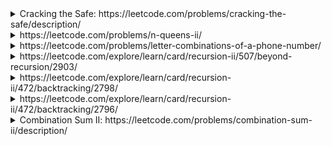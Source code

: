 <details>
<summary>Cracking the Safe: https://leetcode.com/problems/cracking-the-safe/description/</summary>

```cs
public class Solution {
    //There are k^n combines 
    //We have to make sure all k^n combination appear in the final string 
    //We will use a HashSet<string> to remember all combine 
    
    //Start with n '0' (For example, if n=4-> start with '0000')
    //Each time, we can append 1 character to the prefix and 1 character to the last
    //0'000' --> '000' + 1 --> 0001
    //'000'0 --> 1 + '000'
    //After this step, we have 3 combinations in the list: '0000', '0001' and '1000'    
    int n, k; 
    int noOfCombine; 
    HashSet<string> visited; 
    string finalAnswer = "";
    public string CrackSafe(int n, int k) {
        this.n = n; 
        this.k = k; 
        noOfCombine = (int)Math.Pow(k,n);
        var ans = "";
        for (int i=0; i<n; i++)
            ans += '0';
        visited = new HashSet<string>();
        visited.Add(ans);
        BackTrack(ans);        
        return finalAnswer;
    }
    
    bool BackTrack(string currentAns) {
        //Console.WriteLine(currentAns);
        if (visited.Count == noOfCombine){
            if (finalAnswer == "")
                finalAnswer = currentAns;
            return true; 
        }        
        var postfix = currentAns.Substring(0, n - 1);        
        for (int i=0; i< k; i++) {
            var newNum = string.Format("{0}{1}", i, postfix);
            if (!visited.Contains(newNum)) {
                visited.Add(newNum);                
                var ret = BackTrack(string.Format("{0}{1}", i, currentAns)); 
                if (ret) {
                    return ret;
                }
                visited.Remove(newNum);
            }
        }
        return false; 
    }
}
```

</details>

<details>
<summary>https://leetcode.com/problems/n-queens-ii/</summary>
    
The n-queens puzzle is the problem of placing n queens on an n x n chessboard such that no two queens attack each other.

Given an integer n, return the number of distinct solutions to the n-queens puzzle.
```cs
public int TotalNQueens(int n) {
    if (n == 1) 
        return 1; 
    else if (n == 2 || n == 3)
        return 0;
    return BackTrack(0, new HashSet<int>(), new HashSet<int>(), new HashSet<int>(), n);
}

int BackTrack(int row, HashSet<int> cols,  HashSet<int> diag1, HashSet<int> diag2, int n) {
    if (row == n)
        return 1;
    int sum =0; 
    for (var j = 0; j< n; j++) {
        var dResult1 = row - j; 
        var dResult2 = row + j;
        if (!cols.Contains(j) && !diag1.Contains(dResult1) && !diag2.Contains(dResult2)) {
            cols.Add(j);
            diag1.Add(dResult1);
            diag2.Add(dResult2);                
            sum += BackTrack(row + 1, cols, diag1, diag2, n);                
            cols.Remove(j);
            diag1.Remove(dResult1);
            diag2.Remove(dResult2);                
        }
    }
    return sum;
}
```
  
  
</details>
    
<details>
<summary>https://leetcode.com/problems/letter-combinations-of-a-phone-number/</summary>
    
Given a string containing digits from 2-9 inclusive, return all possible letter combinations that the number could represent. Return the answer in any order.

A mapping of digits to letters (just like on the telephone buttons) is given below. Note that 1 does not map to any letters.
    
<img alt="" src="https://assets.leetcode.com/uploads/2022/03/15/1200px-telephone-keypad2svg.png" style="width: 300px; height: 243px;">

```cs
Dictionary<char, string> dic;    
    public IList<string> LetterCombinations(string digits) {
        if (digits == null || digits == "") {
            return new List<string>();
        }        
        dic = new Dictionary<char, string>();        
        dic.Add('2',"abc");
        dic.Add('3',"def");
        dic.Add('4',"ghi");
        dic.Add('5',"jkl");
        dic.Add('6',"mno");
        dic.Add('7',"pqrs");
        dic.Add('8',"tuv");
        dic.Add('9',"wxyz");
        return Recursive(digits);   
    }
                
    IList<string> Recursive(string digit) {        
        if (digit == "") {
            return null;
        }
        var fistChar = digit[0];        
        var returnList = new List<string>();         
        var list = Recursive(digit.Substring(1));         
        foreach (var chr in dic[fistChar]) {
            if (list != null) {
                foreach (var str in list) 
                    returnList.Add(chr + str);
            }
            else 
                returnList.Add(chr.ToString());
        }         
        return returnList; 
    }
```
  
  
</details>    

    
<details>
<summary>https://leetcode.com/explore/learn/card/recursion-ii/507/beyond-recursion/2903/</summary>
    
Given an array nums of distinct integers, return all the possible permutations. You can return the answer in any order.

```cs
List<IList<int>> answers; 
public IList<IList<int>> Permute(int[] nums) {
    answers = new List<IList<int>>(); 
    var list = nums.ToList();
    var currList = new List<int>(); 
    Recur(currList, list);
    return answers;
}

void Recur(List<int> currList, List<int> remains) {
    if (remains.Count == 0) {     
        answers.Add(new List<int>(currList));
    }
    var size = remains.Count; 
    for (int i=0; i< size; i++) {
        var x = remains[i]; 
        currList.Add(x);
        remains.RemoveAt(i); 
        Recur(currList, remains);
        remains.Insert(i, x);   
        currList.RemoveAt(currList.Count -1);  
    }
}   
```
  
  
</details>
    
    
<details>
<summary>https://leetcode.com/explore/learn/card/recursion-ii/472/backtracking/2798/</summary>
    
Given two integers n and k, return all possible combinations of k numbers chosen from the range [1, n].

You may return the answer in any order.
```cs
int n; 
int k; 
IList<IList<int>> ans; 
IList<int> curr; 

public IList<IList<int>> Combine(int n, int k) {
    this.n = n; 
    this.k = k;
    ans = new List<IList<int>>();
    curr = new List<int>();        
    Generate(k, 0);        
    return ans;
}

void Generate(int k, int index) {
    if (k == 0) {
        var cloned = new List<int>(curr);
        ans.Add(cloned);            
        return;
    }

    for (int i=index + 1; i<=n; i++) {            
        curr.Add(i);
        Generate(k - 1, i);
        curr.RemoveAt(curr.Count -1);
    }        
}
```
  
  
</details>




<details>
<summary>https://leetcode.com/explore/learn/card/recursion-ii/472/backtracking/2796/</summary>
    
Write a program to solve a Sudoku puzzle by filling the empty cells.

```cs
char[][] board; 
List<(int,int)> pairs; //Missing positions need to be filled. 
public void SolveSudoku(char[][] board) {
    this.board = board; 
    //rows[i] to store items can be filled in rows[i]
    //cols[i] to store items can be filled in cols[i]
    Dictionary<int, HashSet<int>> rows = new Dictionary<int, HashSet<int>>();
    Dictionary<int, HashSet<int>> cols = new Dictionary<int, HashSet<int>>();
    Dictionary<int, HashSet<int>> squares = new Dictionary<int, HashSet<int>>();
    pairs = new List<(int,int)>();
    //Setup 
    for(int i=0; i< 9; i++)  {
        rows.Add(i, new HashSet<int>());
        cols.Add(i, new HashSet<int>());
        squares.Add(i, new HashSet<int>());            
        for (int j=0; j< 9; j++) {
            rows[i].Add(j + 1);
            cols[i].Add(j + 1);
            squares[i].Add(j + 1);
            if (board[i][j] == '.') {
                pairs.Add((i, j));
            }
        }            
        for (int j=0; j< 9; j++) {
            rows[i].Remove(board[i][j] - '0');
            cols[i].Remove(board[j][i] - '0');
        }
        var _row = i / 3; //0, 1, 2 --> 0. 3, 4, 5 --> 1, ..
        var _col = i % 3;             
        for (int k= _row * 3; k < (_row + 1) * 3; k++) {
            for (int l= _col * 3; l < (_col + 1) * 3; l++) {
                squares[i].Remove(board[k][l] - '0');
            }
        }
    }
    var clonedBoard = new char[9][]; 
    for (int i=0; i<9; i++) {
        clonedBoard[i] = new char[9]; 
        for (int j=0; j<9; j++) { 
            clonedBoard[i][j] = board[i][j];
        }            
    }        
    Fill(rows, cols, squares, clonedBoard);
}

void Fill(Dictionary<int, HashSet<int>> rows, 
          Dictionary<int, HashSet<int>> cols, 
          Dictionary<int, HashSet<int>> squares, 
          char[][] board) {
    if (pairs.Count == 0) {  
        for (int i=0; i<9; i++) {
            for (int j=0; j<9; j++) {
                this.board[i][j] = board[i][j];
            }
        }            
        return; 
    }        
    var pair = pairs[0]; //Get 1 pair at top
    int row = pair.Item1, col = pair.Item2; 
    var clonedItems = new HashSet<int>(rows[row]);        
    foreach(var item in clonedItems) {
        //Try to remove
        var square_index = (row / 3) * 3 + (col / 3); 
        if (cols[col].Contains(item) && squares[square_index].Contains(item)) {
            pairs.RemoveAt(0);
            rows[row].Remove(item);
            cols[col].Remove(item);
            squares[square_index].Remove(item);
            board[row][col] = (char)(item + '0');
            Fill(rows, cols, squares, board);
            board[row][col] = '.';
            squares[square_index].Add(item);
            cols[col].Add(item);
            rows[row].Add(item);
            pairs.Insert(0, pair);
        }
    }
}
```
  
  
</details>
    
 
<details>
    <summary>Combination Sum II: https://leetcode.com/problems/combination-sum-ii/description/ </summary>
    
```cs
public class Solution {
    int[] candidates; 
    List<IList<int>> ans; 
    int target;
    public IList<IList<int>> CombinationSum2(int[] candidates, int target) {        
        this.candidates = candidates; 
        this.target = target;
        Array.Sort(candidates);
        ans = new List<IList<int>>(); 
        BuildList(0, 0, new List<int>()); 
        return ans;
    }
    void BuildList(int curIdex, int curTotal, List<int> list) {        
         if (curTotal == target ) {             
             ans.Add(new List<int>(list));
             return;
         }
         for (int i = curIdex; i< candidates.Length; i++) {
             if ((i == curIdex || candidates[i] > candidates[i - 1]) //Reduce repeat by taking 1 numbers if there are many numbers the same values
                                                                    //For example: 1 1 2 5 5, target = 8: 2nd [1] and 2nd [5] will not be jumped in 
                    && curTotal + candidates[i] <= target) {
                list.Add(candidates[i]);
                BuildList(i + 1, curTotal + candidates[i], list);
                list.RemoveAt(list.Count - 1);
             }
         }        
    } 
}
```
</details>
